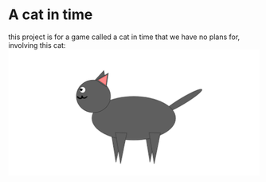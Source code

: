 # A cat in time
this project is for a game called a cat in time that we have no plans for, involving this cat:
![cat.png](https://github.com/cccccccccccccccccccc/Cat-Time/blob/master/Assets/Images/cat.png)
